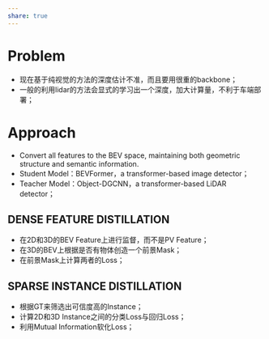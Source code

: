 ```yaml
---
share: true
---
```

# Problem

- 现在基于纯视觉的方法的深度估计不准，而且要用很重的backbone；
- 一般的利用lidar的方法会显式的学习出一个深度，加大计算量，不利于车端部署；

# Approach

- Convert all features to the BEV space, maintaining both geometric structure and semantic information.
- Student Model：BEVFormer，a transformer-based image detector；
- Teacher Model：Object-DGCNN，a transformer-based LiDAR detector；

## DENSE FEATURE DISTILLATION

- 在2D和3D的BEV Feature上进行监督，而不是PV Feature；
- 在3D的BEV上根据是否有物体创造一个前景Mask；
- 在前景Mask上计算两者的Loss；

## SPARSE INSTANCE DISTILLATION
- 根据GT来筛选出可信度高的Instance；
- 计算2D和3D Instance之间的分类Loss与回归Loss；
- 利用Mutual Information软化Loss；